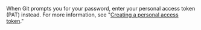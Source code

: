 When Git prompts you for your password, enter your personal access token (PAT) instead. For more information, see "[Creating a personal access token](/github/authenticating-to-github/creating-a-personal-access-token)."
